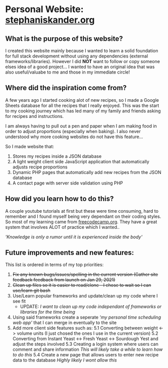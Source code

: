 # Personal Website: [stephaniskander.org](https://stephaniskander.org/)

## What is the purpose of this website?

I created this website mainly because I wanted to learn a solid foundation for full stack development without using any dependencies (external frameworks/libraries).
However I did **NOT** want to follow or copy someone elses idea of a good project... I wanted to have an original idea that was also useful/valuabe to me and those in my immediate circle!

## Where did the inspiration come from?
  
A few years ago I started cooking alot of new recipes, so I made a Google Sheets database for all the recipes that I really enjoyed. This was the start to my cooking journey which has led many of my family and friends asking for recipes and instructions.
  
I am always having to pull out a pen and paper when I am making food in order to adjust proportions (especially when baking).
I also never understood why more cooking websites do not have this feature...

So I made website that: 
1. Stores my recipes inside a JSON database 
2. A light weight client side JavaScript application that automatically adjusts recipe proportions 
3. Dynamic PHP pages that automatically add new recipes from the JSON database 
4. A contact page with server side validation using PHP
  
## How did you learn how to do this?
  
A couple youtube tutorials at first but these were time consuming, hard to remember and I found myself being very dependant on their coding styles. So most of my learning came from [freecodecamp.org](https://www.freecodecamp.org/). They have a great system that involves ALOT of practice which I wanted.. 

*'Knowledge is only a rumor until it is experienced inside the body'*
  
## Future improvements and new features:

This list is ordered in terms of my top priorities:

1. ~~Fix any known bugs/issues/spelling in the current version (Gather site feedback feedback from launch on Jan 29, 2021)~~
2. ~~Clean up files so it is easier to read/clone - I chose to wait so I can use/learn git bash~~
3. Use/Learn popular frameworks and update/clean up my code where I see fit
    * UPDATE: *I want to clean up my code independant of frameworks or libraries for the time being* 
4. Using said frameworks create a seperate *'my personal time scheduling web app'* that I can merge in eventually to the site
5. Add more client side features such as:
  5.1 Converting between weight <-> volume units (I just chosed the ones I use in the current version)
  5.2 Converting from Instant Yeast <-> Fresh Yeast <-> Sourdough Yest and adjust the steps involved
  5.3 Creating a login system where users can comment and share information *This will likely take a while to learn how to do this*
  5.4 Create a new page that allows users to enter new recipe data to the database *Highly likely I wont allow this*
  
  

